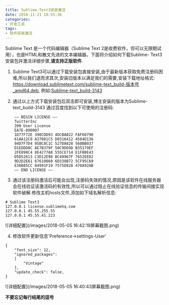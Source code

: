 ```yaml
---
title: Sublime-Text3安装激活
date: 2018-11-21 18:55:36
categories:
- 开发工具
tags:
- 软件安装激活
---
```

Sublime Text 是一个代码编辑器（Sublime Text 2是收费软件，但可以无限期试用），也是HTML和散文先进的文本编辑器。下面将介绍如何下载Sublime- Text3安装包并激活详细步骤,**请支持正版软件**.

1. Sublime Text3可以通过下载安装包直接安装,由于最新版本获取免费注册码困难,所以我们退而求其次,安装旧版本以满足我们的需要,安装下载地址格式: https://download.sublimetext.com/sublime-text_build-版本号_amd64.deb, 例如:[Sublime-text_build-3143](https://download.sublimetext.com/sublime-text_build-3143_amd64.deb)

2. 通过以上方式下载安装包后双击即可安装,博主安装的版本为Sublime-text_build-3143
通过百度找到以下可使用的注册码:
```
    —— BEGIN LICENSE ——  
    TwitterInc  
    200 User License  
    EA7E-890007  
    1D77F72E 390CDD93 4DCBA022 FAF60790  
    61AA12C0 A37081C5 D0316412 4584D136  
    94D7F7D4 95BC8C1C 527DA828 560BB037  
    D1EDDD8C AE7B379F 50C9D69D B35179EF  
    2FE898C4 8E4277A8 555CE714 E1FB0E43  
    D5D52613 C3D12E98 BC49967F 7652EED2  
    9D2D2E61 67610860 6D338B72 5CF95C69  
    E36B85CC 84991F19 7575D828 470A92AB  
    —— END LICENSE ——  
```

3. 通过该注册码激活后可能会出现,注册码失效的情况,原因是该软件在线服务器会在线验证该激活码的有效性,所以可以通过阻止在线验证信息的传输间接实现软件破解.修改主机hosts文件,添加如下域名解析信息:
```
# Sublime Text3
127.0.0.1 license.sublimehq.com
127.0.0.1 45.55.255.55
127.0.0.1 45.55.41.223
```
![详细配置](/images/2018-05-05 16:42:19屏幕截图.png)

4. 修改软件更新信息'Preference->settings-User'
```
{
	"font_size": 12,
	"ignored_packages":
	[
		"Vintage"
	],
	"update_check": false,
}
```
![详细配置](/images/2018-05-05 16:40:43屏幕截图.png)

**不要忘记每行结尾的逗号**
